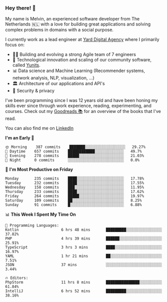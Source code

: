 ### Hey there! 👋

My name is Melvin, an experienced software developer from The Netherlands 🇳🇱 with a love for building great applications and solving complex problems in domains with a social purpose. 

I currently work as a lead engineer at [Yard Digital Agency](https://github.com/yardinternet) where I primarily focus on:

* 👏🏼 Building and evolving a strong Agile team of 7 engineers
* 🚀 Technological innovation and scaling of our community software, called [Yunits](https://www.yunits.com/).
* 📊 Data science and Machine Learning (Recommender systems, network analysis, NLP, visualization, ...)
* 🏛 Architecture of our applications and API's
* 🔐 Security & privacy

I've been programming since I was 12 years old and have been honing my skills ever since through work experience, reading, experimenting, and courses.
Check out my [Goodreads 📚](https://goodreads.com/melvinkoopmans) for an overview of the books that I've read. 

You can also find me on [LinkedIn](https://www.linkedin.com/in/melvinkoopmans)

<!--START_SECTION:waka-->
**I'm an Early 🐤** 

```text
🌞 Morning    387 commits    ███████░░░░░░░░░░░░░░░░░░   29.27% 
🌆 Daytime    657 commits    ████████████░░░░░░░░░░░░░   49.7% 
🌃 Evening    278 commits    █████░░░░░░░░░░░░░░░░░░░░   21.03% 
🌙 Night      0 commits      ░░░░░░░░░░░░░░░░░░░░░░░░░   0.0%

```
📅 **I'm Most Productive on Friday** 

```text
Monday       235 commits    ████░░░░░░░░░░░░░░░░░░░░░   17.78% 
Tuesday      232 commits    ████░░░░░░░░░░░░░░░░░░░░░   17.55% 
Wednesday    158 commits    ███░░░░░░░░░░░░░░░░░░░░░░   11.95% 
Thursday     233 commits    ████░░░░░░░░░░░░░░░░░░░░░   17.62% 
Friday       264 commits    █████░░░░░░░░░░░░░░░░░░░░   19.97% 
Saturday     109 commits    ██░░░░░░░░░░░░░░░░░░░░░░░   8.25% 
Sunday       91 commits     █░░░░░░░░░░░░░░░░░░░░░░░░   6.88%

```


📊 **This Week I Spent My Time On** 

```text
💬 Programming Languages: 
Kotlin                   6 hrs 48 mins       █████████░░░░░░░░░░░░░░░░   37.82% 
PHP                      4 hrs 39 mins       ██████░░░░░░░░░░░░░░░░░░░   25.91% 
TypeScript               3 hrs 3 mins        ████░░░░░░░░░░░░░░░░░░░░░   16.97% 
YAML                     1 hr 21 mins        ██░░░░░░░░░░░░░░░░░░░░░░░   7.51% 
JSON                     37 mins             ░░░░░░░░░░░░░░░░░░░░░░░░░   3.44%

🔥 Editors: 
PhpStorm                 11 hrs 8 mins       ███████████████░░░░░░░░░░   61.84% 
IntelliJ                 6 hrs 52 mins       █████████░░░░░░░░░░░░░░░░   38.16%

```


<!--END_SECTION:waka-->

